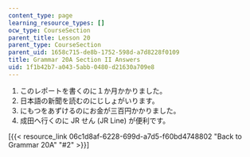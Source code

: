 ```yaml
---
content_type: page
learning_resource_types: []
ocw_type: CourseSection
parent_title: Lesson 20
parent_type: CourseSection
parent_uid: 1658c715-de8b-1752-598d-a7d8228f0109
title: Grammar 20A Section II Answers
uid: 1f1b42b7-a043-5abb-0480-d21630a709e8
---
```


1.  このレポートを書くのに１か月かかりました。
2.  日本語の新聞を読むのにじしょがいります。
3.  にもつをあずけるのにお金が三百円かかりました。
4.  成田へ行くのに JR せん (JR Line) が便利です。

\[{{< resource_link 06c1d8af-6228-699d-a7d5-f60bd4748802 "Back to Grammar 20A" "#2" >}}\]